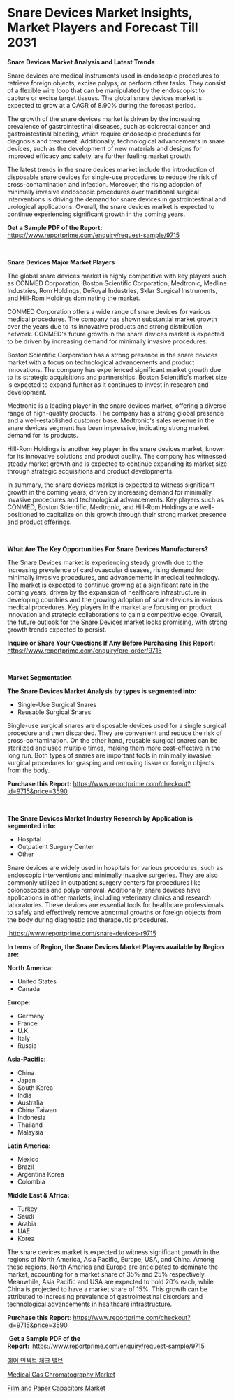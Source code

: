 <p><h1>Snare Devices Market Insights, Market Players and Forecast Till 2031</h1></p><p><strong>Snare Devices Market Analysis and Latest Trends</strong></p>
<p><p>Snare devices are medical instruments used in endoscopic procedures to retrieve foreign objects, excise polyps, or perform other tasks. They consist of a flexible wire loop that can be manipulated by the endoscopist to capture or excise target tissues. The global snare devices market is expected to grow at a CAGR of 8.90% during the forecast period.</p><p>The growth of the snare devices market is driven by the increasing prevalence of gastrointestinal diseases, such as colorectal cancer and gastrointestinal bleeding, which require endoscopic procedures for diagnosis and treatment. Additionally, technological advancements in snare devices, such as the development of new materials and designs for improved efficacy and safety, are further fueling market growth.</p><p>The latest trends in the snare devices market include the introduction of disposable snare devices for single-use procedures to reduce the risk of cross-contamination and infection. Moreover, the rising adoption of minimally invasive endoscopic procedures over traditional surgical interventions is driving the demand for snare devices in gastrointestinal and urological applications. Overall, the snare devices market is expected to continue experiencing significant growth in the coming years.</p></p>
<p><strong>Get a Sample PDF of the Report:&nbsp;</strong> <a href="https://www.reportprime.com/enquiry/request-sample/9715">https://www.reportprime.com/enquiry/request-sample/9715</a></p>
<p>&nbsp;</p>
<p><strong>Snare Devices Major Market Players</strong></p>
<p><p>The global snare devices market is highly competitive with key players such as CONMED Corporation, Boston Scientific Corporation, Medtronic, Medline Industries, Rom Holdings, DeRoyal Industries, Sklar Surgical Instruments, and Hill-Rom Holdings dominating the market. </p><p>CONMED Corporation offers a wide range of snare devices for various medical procedures. The company has shown substantial market growth over the years due to its innovative products and strong distribution network. CONMED's future growth in the snare devices market is expected to be driven by increasing demand for minimally invasive procedures.</p><p>Boston Scientific Corporation has a strong presence in the snare devices market with a focus on technological advancements and product innovations. The company has experienced significant market growth due to its strategic acquisitions and partnerships. Boston Scientific's market size is expected to expand further as it continues to invest in research and development.</p><p>Medtronic is a leading player in the snare devices market, offering a diverse range of high-quality products. The company has a strong global presence and a well-established customer base. Medtronic's sales revenue in the snare devices segment has been impressive, indicating strong market demand for its products.</p><p>Hill-Rom Holdings is another key player in the snare devices market, known for its innovative solutions and product quality. The company has witnessed steady market growth and is expected to continue expanding its market size through strategic acquisitions and product developments.</p><p>In summary, the snare devices market is expected to witness significant growth in the coming years, driven by increasing demand for minimally invasive procedures and technological advancements. Key players such as CONMED, Boston Scientific, Medtronic, and Hill-Rom Holdings are well-positioned to capitalize on this growth through their strong market presence and product offerings.</p></p>
<p>&nbsp;</p>
<p><strong>What Are The Key Opportunities For Snare Devices Manufacturers?</strong></p>
<p><p>The Snare Devices market is experiencing steady growth due to the increasing prevalence of cardiovascular diseases, rising demand for minimally invasive procedures, and advancements in medical technology. The market is expected to continue growing at a significant rate in the coming years, driven by the expansion of healthcare infrastructure in developing countries and the growing adoption of snare devices in various medical procedures. Key players in the market are focusing on product innovation and strategic collaborations to gain a competitive edge. Overall, the future outlook for the Snare Devices market looks promising, with strong growth trends expected to persist.</p></p>
<p><strong>Inquire or Share Your Questions If Any Before Purchasing This Report:</strong> <a href="https://www.reportprime.com/enquiry/pre-order/9715">https://www.reportprime.com/enquiry/pre-order/9715</a></p>
<p>&nbsp;</p>
<p><strong>Market Segmentation</strong></p>
<p><strong>The Snare Devices Market Analysis by types is segmented into:</strong></p>
<p><ul><li>Single-Use Surgical Snares</li><li>Reusable Surgical Snares</li></ul></p>
<p><p>Single-use surgical snares are disposable devices used for a single surgical procedure and then discarded. They are convenient and reduce the risk of cross-contamination. On the other hand, reusable surgical snares can be sterilized and used multiple times, making them more cost-effective in the long run. Both types of snares are important tools in minimally invasive surgical procedures for grasping and removing tissue or foreign objects from the body.</p></p>
<p><strong>Purchase this Report:&nbsp;</strong><a href="https://www.reportprime.com/checkout?id=9715&price=3590">https://www.reportprime.com/checkout?id=9715&price=3590</a></p>
<p>&nbsp;</p>
<p><strong>The Snare Devices Market Industry Research by Application is segmented into:</strong></p>
<p><ul><li>Hospital</li><li>Outpatient Surgery Center</li><li>Other</li></ul></p>
<p><p>Snare devices are widely used in hospitals for various procedures, such as endoscopic interventions and minimally invasive surgeries. They are also commonly utilized in outpatient surgery centers for procedures like colonoscopies and polyp removal. Additionally, snare devices have applications in other markets, including veterinary clinics and research laboratories. These devices are essential tools for healthcare professionals to safely and effectively remove abnormal growths or foreign objects from the body during diagnostic and therapeutic procedures.</p></p>
<p><a href="https://www.reportprime.com/snare-devices-r9715">&nbsp;https://www.reportprime.com/snare-devices-r9715</a></p>
<p><strong>In terms of Region, the Snare Devices Market Players available by Region are:</strong></p>
<p>
    <p> <strong> North America: </strong>
        <ul>
            <li>United States</li>
            <li>Canada</li>
        </ul>
        </p> 
    <p> <strong> Europe: </strong>
        <ul>
            <li>Germany</li>
            <li>France</li>
            <li>U.K.</li>
            <li>Italy</li>
            <li>Russia</li>
        </ul>
        </p> 
    <p> <strong> Asia-Pacific: </strong>
        <ul>
            <li>China</li>
            <li>Japan</li>
            <li>South Korea</li>
            <li>India</li>
            <li>Australia</li>
            <li>China Taiwan</li>
            <li>Indonesia</li>
            <li>Thailand</li>
            <li>Malaysia</li>
        </ul>
        </p> 
    <p> <strong> Latin America: </strong>
        <ul>
            <li>Mexico</li>
            <li>Brazil</li>
            <li>Argentina Korea</li>
            <li>Colombia</li>
        </ul>
        </p> 
    <p> <strong> Middle East & Africa: </strong>
        <ul>
            <li>Turkey</li>
            <li>Saudi</li>
            <li>Arabia</li>
            <li>UAE</li>
            <li>Korea</li>
        </ul>
    </p>
    </p>
<p><p>The snare devices market is expected to witness significant growth in the regions of North America, Asia Pacific, Europe, USA, and China. Among these regions, North America and Europe are anticipated to dominate the market, accounting for a market share of 35% and 25% respectively. Meanwhile, Asia Pacific and USA are expected to hold 20% each, while China is projected to have a market share of 15%. This growth can be attributed to increasing prevalence of gastrointestinal disorders and technological advancements in healthcare infrastructure.</p></p>
<p><strong>Purchase this Report: </strong><a href="https://www.reportprime.com/checkout?id=9715&price=3590">https://www.reportprime.com/checkout?id=9715&price=3590</a></p>
<p>&nbsp;<strong>Get a Sample PDF of the Report:&nbsp;&nbsp;</strong><a href="https://www.reportprime.com/enquiry/request-sample/9715">https://www.reportprime.com/enquiry/request-sample/9715</a></p>
<p><strong></strong></p>
<p><p><a href="https://github.com/laholand/Market-Research-Report-List-3/blob/main/954215921510.md">에어 인젝트 체크 밸브</a></p><p><a href="https://github.com/JameTravis/Market-Research-Report-List-4/blob/main/medical-gas-chromatography-market.md">Medical Gas Chromatography Market</a></p><p><a href="https://shimmer-gardenia-37a.notion.site/Film-and-Paper-Capacitors-Market-Share-Evolution-and-Market-Growth-Trends-2024-2031-099d3b6ba8ab42e49bcd29d678b20edd">Film and Paper Capacitors Market</a></p></p>
